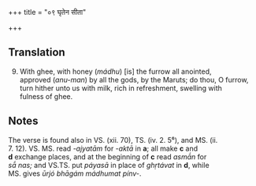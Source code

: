 +++
title = "०९ घृतेन सीता"

+++
## Translation
9. With ghee, with honey (*mádhu*) \[is\] the furrow all anointed,  
approved (*anu-man*) by all the gods, by the Maruts; do thou, O furrow,  
turn hither unto us with milk, rich in refreshment, swelling with  
fulness of ghee.

## Notes
The verse is found also in VS. (xii. 70), TS. (iv. 2. 5⁶), and MS. (ii.  
7. 12). VS. MS. read *-ajyatām* for *-aktā* in **a**; all make **c** and  
**d** exchange places, and at the beginning of **c** read *asmā́n* for  
*sā́ nas;* and VS.TS. put *páyasā* in place of *ghṛtávat* in **d**, while  
MS. gives *ūrjó bhāgám mádhumat pínv-*.
